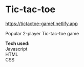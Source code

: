 # Tic-tac-toe
https://tictactoe-gamef.netlify.app

Popular 2-player Tic-tac-toe game

<strong>Tech used:</strong> <br>
Javascript<br>
HTML<br>
CSS

